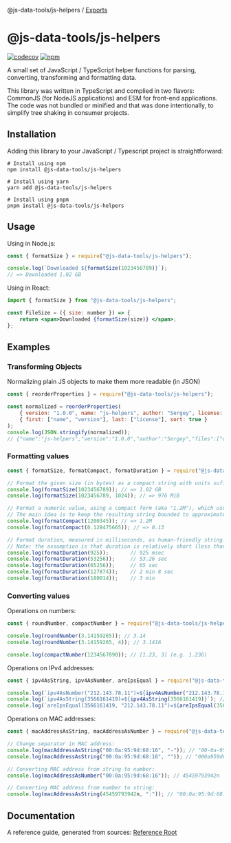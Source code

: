 @js-data-tools/js-helpers / [Exports](modules.md)

# @js-data-tools/js-helpers

[![codecov][codecov-image]][codecov-url]
[![npm][npm-image]][npm-url]

A small set of JavaScript / TypeScript helper functions for parsing, converting, transforming and formatting data.

This library was written in TypeScript and complied in two flavors: CommonJS (for NodeJS applications) and ESM
for front-end applications. The code was not bundled or minified and that was done intentionally, to simplify
tree shaking in consumer projects.

## Installation

Adding this library to your JavaScript / Typescript project is straightforward:

```shell
# Install using npm
npm install @js-data-tools/js-helpers

# Install using yarn
yarn add @js-data-tools/js-helpers

# Install using pnpm
pnpm install @js-data-tools/js-helpers
```

## Usage

Using in Node.js:

```js
const { formatSize } = require("@js-data-tools/js-helpers");

console.log(`Downloaded ${formatSize(1023456789)}`);
// => Downloaded 1.02 GB
```

Using in React:

```jsx
import { formatSize } from "@js-data-tools/js-helpers";

const FileSize = ({ size: number }) => {
    return <span>Downloaded {formatSize(size)} </span>;
};
```

## Examples

### Transforming Objects

Normalizing plain JS objects to make them more readable (in JSON)

```js
const { reorderProperties } = require("@js-data-tools/js-helpers");

const normalized = reorderProperties(
    { version: "1.0.0", name: "js-helpers", author: "Sergey", license: "MIT", main: "index.js", files: ["dist"] },
    { first: ["name", "version"], last: ["license"], sort: true }
);
console.log(JSON.stringify(normalized));
// {"name":"js-helpers","version":"1.0.0","author":"Sergey","files":["dist"],"main":"index.js","license":"MIT"}
```

### Formatting values

```js
const { formatSize, formatCompact, formatDuration } = require("@js-data-tools/js-helpers");

// Format the given size (in bytes) as a compact string with units suffix:
console.log(formatSize(1023456789)); // => 1.02 GB
console.log(formatSize(1023456789, 1024)); // => 976 MiB

// Format a numeric value, using a compact form (aka "1.2M"), which usually takes not more than 6 symbols.
// The main idea is to keep the resulting string bounded to approximately 6 characters
console.log(formatCompact(1200345)); // => 1.2M
console.log(formatCompact(0.128475665)); // => 0.13

// Format duration, measured in milliseconds, as human-friendly string.
// Note: the assumption is that duration is relatively short (less than 2 hours)
console.log(formatDuration(925));       // 925 msec
console.log(formatDuration(53256));     // 53.26 sec
console.log(formatDuration(65256));     // 65 sec
console.log(formatDuration(127874));    // 2 min 8 sec
console.log(formatDuration(180014));    // 3 min
```

### Converting values

Operations on numbers:

```js
const { roundNumber, compactNumber } = require("@js-data-tools/js-helpers");

console.log(roundNumber(3.14159265)); // 3.14
console.log(roundNumber(3.14159265, 4)); // 3.1416

console.log(compactNumber(1234567890)); // [1.23, 3] (e.g. 1.23G)
```

Operations on IPv4 addresses:

```js
const { ipv4AsString, ipv4AsNumber, areIpsEqual } = require("@js-data-tools/js-helpers");

console.log(`ipv4AsNumber("212.143.78.11")=${ipv4AsNumber("212.143.78.11")}`); // 3566161419
console.log(`ipv4AsString(3566161419)=${ipv4AsString(3566161419)}`); // 212.143.78.11
console.log(`areIpsEqual(3566161419, "212.143.78.11")=${areIpsEqual(3566161419, "212.143.78.11")}`); // true
```

Operations on MAC addresses:

```js
const { macAddressAsString, macAddressAsNumber } = require("@js-data-tools/js-helpers");

// Change separator in MAC address:
console.log(macAddressAsString("00:0a:95:9d:68:16", "-")); // "00-0a-95-9d-68-16"
console.log(macAddressAsString("00:0a:95:9d:68:16", "")); // "000a959d6816"

// Converting MAC address from string to number:
console.log(macAddressAsNumber("00:0a:95:9d:68:16")); // 45459793942n

// Converting MAC address from number to string:
console.log(macAddressAsString(45459793942n, ":")); // "00:0a:95:9d:68:16"
```

## Documentation

A reference guide, generated from sources: [Reference Root](docs/ref/modules.md)

[codecov-url]: https://codecov.io/gh/js-data-tools/js-helpers
[codecov-image]: https://codecov.io/gh/js-data-tools/js-helpers/branch/master/graph/badge.svg?token=MZRT5GHT55
[npm-url]: https://www.npmjs.com/package/@js-data-tools/js-helpers
[npm-image]: https://img.shields.io/npm/v/@js-data-tools/js-helpers

